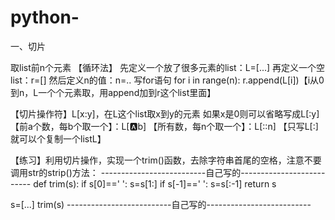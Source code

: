 # python-

一、切片

取list前n个元素
【循环法】
先定义一个放了很多元素的list：L=[...]
再定义一个空list：r=[]
然后定义n的值：n=..
写for语句
for i in range(n):
   r.append(L[i])【i从0到n，L一个个元素取，用append加到r这个list里面】
   
【切片操作符】L[x:y]，在L这个list取x到y的元素
如果x是0则可以省略写成L[:y]
【前a个数，每b个取一个】：L[:a:b]
【所有数，每n个取一个】：L[::n]
【只写L[:]就可以个复制一个listL】

【练习】利用切片操作，实现一个trim()函数，去除字符串首尾的空格，注意不要调用str的strip()方法：
--------------------------自己写的--------------------------
def trim(s):
   if s[0]==' ':
      s=s[1:]
   if s[-1]==' ':
      s=s[:-1]
   return s

s=[...]
trim(s)
--------------------------自己写的--------------------------
